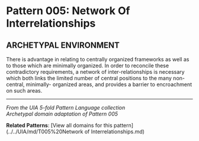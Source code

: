 # Pattern 005: Network Of Interrelationships

## ARCHETYPAL ENVIRONMENT

There is advantage in relating to centrally organized frameworks as well as to those which are minimally organized. In order to reconcile these contradictory requirements, a network of inter-relationships is necessary which both links the limited number of central positions to the many non-central, minimally- organized areas, and provides a barrier to encroachment on such areas.

---

*From the UIA 5-fold Pattern Language collection*  
*Archetypal domain adaptation of Pattern 005*

**Related Patterns**: [View all domains for this pattern](../../UIA/md/T005%20Network of Interrelationships.md)
